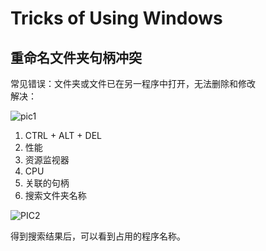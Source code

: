 # Tricks of Using Windows

## 重命名文件夹句柄冲突

常见错误：文件夹或文件已在另一程序中打开，无法删除和修改  
解决： 

![pic1](https://img-blog.csdnimg.cn/20190516015402346.png?x-oss-process=image/watermark,type_ZmFuZ3poZW5naGVpdGk,shadow_10,text_aHR0cHM6Ly9ibG9nLmNzZG4ubmV0L3podXpiWVI=,size_16,color_FFFFFF,t_70)

1. CTRL + ALT + DEL
2. 性能
3. 资源监视器
4. CPU
5. 关联的句柄
6. 搜索文件夹名称

![PIC2](https://img-blog.csdnimg.cn/20190516015450256.png?x-oss-process=image/watermark,type_ZmFuZ3poZW5naGVpdGk,shadow_10,text_aHR0cHM6Ly9ibG9nLmNzZG4ubmV0L3podXpiWVI=,size_16,color_FFFFFF,t_70)   

得到搜索结果后，可以看到占用的程序名称。
